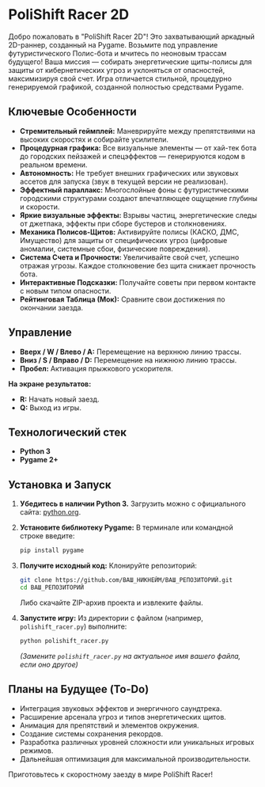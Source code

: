 # PoliShift Racer 2D

Добро пожаловать в "PoliShift Racer 2D"! Это захватывающий аркадный 2D-раннер, созданный на Pygame. Возьмите под управление футуристического Полис-бота и мчитесь по неоновым трассам будущего! Ваша миссия — собирать энергетические щиты-полисы для защиты от кибернетических угроз и уклоняться от опасностей, максимизируя свой счет. Игра отличается стильной, процедурно генерируемой графикой, созданной полностью средствами Pygame.

## Ключевые Особенности

*   **Стремительный геймплей:** Маневрируйте между препятствиями на высоких скоростях и собирайте усилители.
*   **Процедурная графика:** Все визуальные элементы — от хай-тек бота до городских пейзажей и спецэффектов — генерируются кодом в реальном времени.
*   **Автономность:** Не требует внешних графических или звуковых ассетов для запуска (звук в текущей версии не реализован).
*   **Эффектный параллакс:** Многослойные фоны с футуристическими городскими структурами создают впечатляющее ощущение глубины и скорости.
*   **Яркие визуальные эффекты:** Взрывы частиц, энергетические следы от джетпака, эффекты при сборе бустеров и столкновениях.
*   **Механика Полисов-Щитов:** Активируйте полисы (КАСКО, ДМС, Имущество) для защиты от специфических угроз (цифровые аномалии, системные сбои, физические повреждения).
*   **Система Счета и Прочности:** Увеличивайте свой счет, успешно отражая угрозы. Каждое столкновение без щита снижает прочность бота.
*   **Интерактивные Подсказки:** Получайте советы при первом контакте с новым типом опасности.
*   **Рейтинговая Таблица (Мок):** Сравните свои достижения по окончании заезда.

## Управление

*   **Вверх / W / Влево / A:** Перемещение на верхнюю линию трассы.
*   **Вниз / S / Вправо / D:** Перемещение на нижнюю линию трассы.
*   **Пробел:** Активация прыжкового ускорителя.

**На экране результатов:**
*   **R:** Начать новый заезд.
*   **Q:** Выход из игры.

## Технологический стек

*   **Python 3**
*   **Pygame 2+**

## Установка и Запуск

1.  **Убедитесь в наличии Python 3.**
    Загрузить можно с официального сайта: [python.org](https://www.python.org/downloads/).

2.  **Установите библиотеку Pygame:**
    В терминале или командной строке введите:
    ```bash
    pip install pygame
    ```

3.  **Получите исходный код:**
    Клонируйте репозиторий:
    ```bash
    git clone https://github.com/ВАШ_НИКНЕЙМ/ВАШ_РЕПОЗИТОРИЙ.git
    cd ВАШ_РЕПОЗИТОРИЙ
    ```
    Либо скачайте ZIP-архив проекта и извлеките файлы.

4.  **Запустите игру:**
    Из директории с файлом (например, `polishift_racer.py`) выполните:
    ```bash
    python polishift_racer.py
    ```
    *(Замените `polishift_racer.py` на актуальное имя вашего файла, если оно другое)*

## Планы на Будущее (To-Do)

*   Интеграция звуковых эффектов и энергичного саундтрека.
*   Расширение арсенала угроз и типов энергетических щитов.
*   Анимация для препятствий и элементов окружения.
*   Создание системы сохранения рекордов.
*   Разработка различных уровней сложности или уникальных игровых режимов.
*   Дальнейшая оптимизация для максимальной производительности.

Приготовьтесь к скоростному заезду в мире PoliShift Racer!

